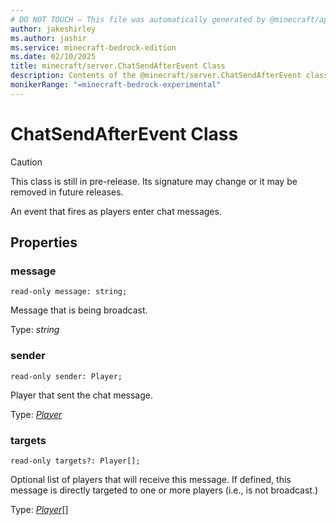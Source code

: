 ```yaml
---
# DO NOT TOUCH — This file was automatically generated by @minecraft/api-docs-generator, to report problems file an issue at https://github.com/Mojang/minecraft-scripting-libraries
author: jakeshirley
ms.author: jashir
ms.service: minecraft-bedrock-edition
ms.date: 02/10/2025
title: minecraft/server.ChatSendAfterEvent Class
description: Contents of the @minecraft/server.ChatSendAfterEvent class.
monikerRange: "=minecraft-bedrock-experimental"
---
```

# ChatSendAfterEvent Class

> [!CAUTION]
> This class is still in pre-release.  Its signature may change or it may be removed in future releases.

An event that fires as players enter chat messages.

## Properties

### **message**
`read-only message: string;`

Message that is being broadcast.

Type: *string*

### **sender**
`read-only sender: Player;`

Player that sent the chat message.

Type: [*Player*](Player.md)

### **targets**
`read-only targets?: Player[];`

Optional list of players that will receive this message. If defined, this message is directly targeted to one or more players (i.e., is not broadcast.)

Type: [*Player*](Player.md)[]
